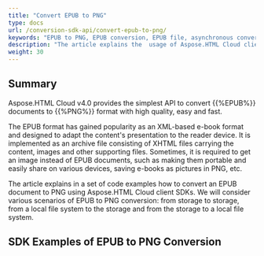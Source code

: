 ```yaml
---
title: "Convert EPUB to PNG"
type: docs
url: /conversion-sdk-api/convert-epub-to-png/
keywords: "EPUB to PNG, EPUB conversion, EPUB file, asynchronous conversion, conversion SDK, convert EPUB to PNG, Python, Ruby, PHP, Java, .Net,  C#,  Android, Swift, Node.js"
description: "The article explains the  usage of Aspose.HTML Cloud client SDKs to convert EPUB to PNG by a set of examples. SDKs are available in PHP, Python, Ruby, Android, Swift, C#, Java, C++, Node.js and more."
weight: 30
---
```




## **Summary**

Aspose.HTML Cloud v4.0 provides the simplest API to convert  {{%EPUB%}} documents to {{%PNG%}} format with high quality, easy and fast. 

The EPUB format has gained popularity as an XML-based e-book format and designed to adapt the content's presentation to the reader device. It is implemented as an archive file consisting of XHTML files carrying the content, images and other supporting files. Sometimes, it is required to get an image instead of EPUB documents, such as making them portable and easily share on various devices, saving e-books as pictures in PNG, etc.

The article explains in a set of code examples how to convert an EPUB document to PNG using Aspose.HTML Cloud client SDKs. We will consider various scenarios of EPUB to PNG conversion: from storage to storage, from a local file system to the storage and from the storage to a local file system.

## **SDK Examples of EPUB to PNG Conversion**